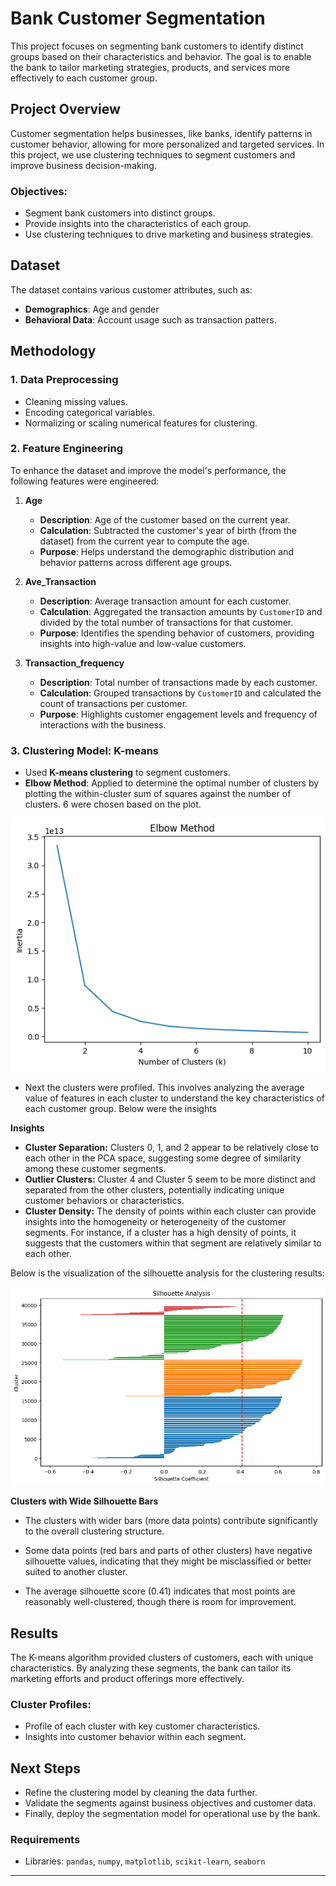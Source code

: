 # Bank Customer Segmentation

This project focuses on segmenting bank customers to identify distinct groups based on their characteristics and behavior. The goal is to enable the bank to tailor marketing strategies, products, and services more effectively to each customer group.

## Project Overview

Customer segmentation helps businesses, like banks, identify patterns in customer behavior, allowing for more personalized and targeted services. In this project, we use clustering techniques to segment customers and improve business decision-making.

### Objectives:
- Segment bank customers into distinct groups.
- Provide insights into the characteristics of each group.
- Use clustering techniques to drive marketing and business strategies.

## Dataset

The dataset contains various customer attributes, such as:
- **Demographics**: Age and gender
- **Behavioral Data**: Account usage such as transaction patters.

## Methodology

### 1. Data Preprocessing
- Cleaning missing values.
- Encoding categorical variables.
- Normalizing or scaling numerical features for clustering.

### 2. Feature Engineering
To enhance the dataset and improve the model's performance, the following features were engineered:

1. **Age**  
   - **Description**: Age of the customer based on the current year.  
   - **Calculation**: Subtracted the customer's year of birth (from the dataset) from the current year to compute the age.  
   - **Purpose**: Helps understand the demographic distribution and behavior patterns across different age groups.

2. **Ave_Transaction**  
   - **Description**: Average transaction amount for each customer.  
   - **Calculation**: Aggregated the transaction amounts by `CustomerID` and divided by the total number of transactions for that customer.  
   - **Purpose**: Identifies the spending behavior of customers, providing insights into high-value and low-value customers.

3. **Transaction_frequency**  
   - **Description**: Total number of transactions made by each customer.  
   - **Calculation**: Grouped transactions by `CustomerID` and calculated the count of transactions per customer.  
   - **Purpose**: Highlights customer engagement levels and frequency of interactions with the business.

### 3. Clustering Model: K-means
- Used **K-means clustering** to segment customers.
- **Elbow Method**: Applied to determine the optimal number of clusters by plotting the within-cluster sum of squares against the number of clusters. 6 were chosen based on the plot.

![Elbow_Method](Assets/Elbow_Method.png)

- Next the clusters were profiled. This involves analyzing the average value of features in each cluster to understand the key characteristics of each customer group. Below were the insights

**Insights**

- **Cluster Separation:**
Clusters 0, 1, and 2 appear to be relatively close to each other in the PCA space, suggesting some degree of similarity among these customer segments.
- **Outlier Clusters:**
Cluster 4 and Cluster 5 seem to be more distinct and separated from the other clusters, potentially indicating unique customer behaviors or characteristics.
- **Cluster Density:**
The density of points within each cluster can provide insights into the homogeneity or heterogeneity of the customer segments. For instance, if a cluster has a high density of points, it suggests that the customers within that segment are relatively similar to each other.

Below is the visualization of the silhouette analysis for the clustering results:

![Silhouette Analysis](Assets/Silhouette_Analysis.png)

**Clusters with Wide Silhouette Bars**
- The clusters with wider bars (more data points) contribute significantly to the overall clustering structure.

- Some data points (red bars and parts of other clusters) have negative silhouette values, indicating that they might be misclassified or better suited to another cluster.

- The average silhouette score (0.41) indicates that most points are reasonably well-clustered, though there is room for improvement.

## Results

The K-means algorithm provided clusters of customers, each with unique characteristics. By analyzing these segments, the bank can tailor its marketing efforts and product offerings more effectively.

### Cluster Profiles:
- Profile of each cluster with key customer characteristics.
- Insights into customer behavior within each segment.

## Next Steps

- Refine the clustering model by cleaning the data further.
- Validate the segments against business objectives and customer data.
- Finally, deploy the segmentation model for operational use by the bank.

### Requirements

- Libraries: `pandas`, `numpy`, `matplotlib`, `scikit-learn`, `seaborn`

---

